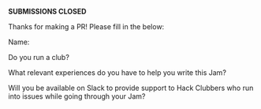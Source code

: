**SUBMISSIONS CLOSED**

Thanks for making a PR! Please fill in the below:

Name:

Do you run a club? 

What relevant experiences do you have to help you write this Jam?

Will you be available on Slack to provide support to Hack Clubbers who run into issues while going through your Jam?
